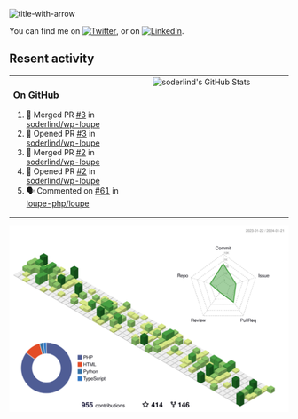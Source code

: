 
![title-with-arrow](https://github.com/soderlind/soderlind/assets/1649452/0f685042-97c3-46ba-b290-804d07f05370)


<!-- Actual text -->
You can find me on [![Twitter][1.2]][1], or on [![LinkedIn][2.2]][2].

<!-- Icons -->

[1.2]: http://i.imgur.com/wWzX9uB.png (twitter icon without padding)
[2.2]: https://raw.githubusercontent.com/MartinHeinz/MartinHeinz/master/linkedin-3-16.png (LinkedIn icon without padding)

<!-- Links to your social media accounts -->

[1]: https://twitter.com/soderlind
[2]: https://www.linkedin.com/in/soderlind/

## Resent activity

<table width="100%" border="0"><tr><td width="49%">

### On GitHub

<!--START_SECTION:activity-->
1. 🎉 Merged PR [#3](https://github.com/soderlind/wp-loupe/pull/3) in [soderlind/wp-loupe](https://github.com/soderlind/wp-loupe)
2. 💪 Opened PR [#3](https://github.com/soderlind/wp-loupe/pull/3) in [soderlind/wp-loupe](https://github.com/soderlind/wp-loupe)
3. 🎉 Merged PR [#2](https://github.com/soderlind/wp-loupe/pull/2) in [soderlind/wp-loupe](https://github.com/soderlind/wp-loupe)
4. 💪 Opened PR [#2](https://github.com/soderlind/wp-loupe/pull/2) in [soderlind/wp-loupe](https://github.com/soderlind/wp-loupe)
5. 🗣 Commented on [#61](https://github.com/loupe-php/loupe/issues/61#issuecomment-1900682704) in [loupe-php/loupe](https://github.com/loupe-php/loupe)
<!--END_SECTION:activity-->
  </td>
<td width="49%" valign="top">
  <img   alt="soderlind's GitHub Stats" src="https://awesome-github-stats.azurewebsites.net/user-stats/soderlind?cardType=level-alternate&Title=FFFFFF&Border=FFFFFF" />
</td></tr></table>


![](./profile-3d-contrib/profile-green-animate.svg)


